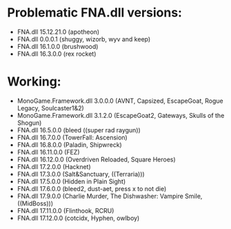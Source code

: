 # Problematic FNA.dll versions:

* FNA.dll 15.12.21.0 (apotheon)
* FNA.dll 0.0.0.1 (shuggy, wizorb, wyv and keep)
* FNA.dll 16.1.0.0 (brushwood)
* FNA.dll 16.3.0.0 (rex rocket)

# Working:

* MonoGame.Framework.dll 3.0.0.0 (AVNT, Capsized, EscapeGoat, Rogue Legacy, Soulcaster1&2)
* MonoGame.Framework.dll 3.1.2.0 (EscapeGoat2, Gateways, Skulls of the Shogun)
* FNA.dll 16.5.0.0 (bleed ((super rad raygun))
* FNA.dll 16.7.0.0 (TowerFall: Ascension)
* FNA.dll 16.8.0.0 (Paladin, Shipwreck)
* FNA.dll 16.11.0.0 (FEZ)
* FNA.dll 16.12.0.0 (Overdriven Reloaded, Square Heroes)
* FNA.dll 17.2.0.0 (Hacknet)
* FNA.dll 17.3.0.0 (Salt&Sanctuary, ((Terraria)))
* FNA.dll 17.5.0.0 (Hidden in Plain Sight)
* FNA.dll 17.6.0.0 (bleed2, dust-aet, press x to not die)
* FNA.dll 17.9.0.0 (Charlie Murder, The Dishwasher: Vampire Smile, ((MidBoss)))
* FNA.dll 17.11.0.0 (Flinthook, RCRU)
* FNA.dll 17.12.0.0 (cotcidx, Hyphen, owlboy)
